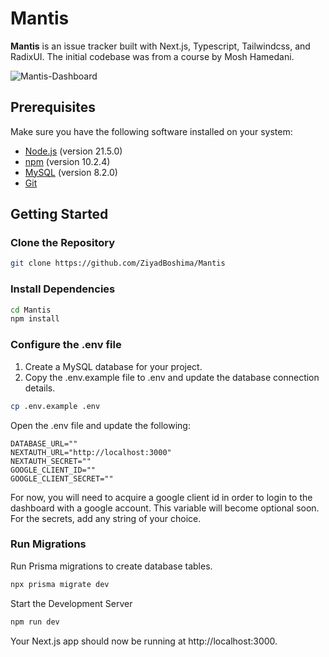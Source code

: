 # Mantis 

**Mantis** is an issue tracker built with Next.js, Typescript, Tailwindcss, and RadixUI. The initial codebase was from a course by Mosh Hamedani.

![Mantis-Dashboard](https://github.com/ZiyadBoshima/Mantis/assets/137479354/89f3e1db-919b-447f-a386-e3275823f10c)

## Prerequisites

Make sure you have the following software installed on your system:

- [Node.js](https://nodejs.org/) (version 21.5.0)
- [npm](https://www.npmjs.com/) (version 10.2.4)
- [MySQL](https://www.mysql.com/) (version 8.2.0)
- [Git](https://git-scm.com/)

## Getting Started

### Clone the Repository

```bash
git clone https://github.com/ZiyadBoshima/Mantis
```

### Install Dependencies

```bash
cd Mantis
npm install
```
### Configure the .env file

1. Create a MySQL database for your project.
2. Copy the .env.example file to .env and update the database connection details.

```bash
cp .env.example .env
```

Open the .env file and update the following:

```dotenv
DATABASE_URL=""
NEXTAUTH_URL="http://localhost:3000"
NEXTAUTH_SECRET=""
GOOGLE_CLIENT_ID=""
GOOGLE_CLIENT_SECRET=""
```

For now, you will need to acquire a google client id in order to login to the dashboard with a google account. This variable will become optional soon. For the secrets, add any string of your choice.

### Run Migrations
Run Prisma migrations to create database tables.

```bash
npx prisma migrate dev
```

Start the Development Server

```bash
npm run dev
```

Your Next.js app should now be running at http://localhost:3000.
